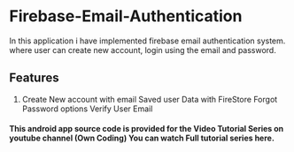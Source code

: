 # Firebase-Email-Authentication
In this application i have implemented firebase email authentication system. where user can create new account, login using the email and password.

## Features
1. Create New account with email
Saved user Data with FireStore
Forgot Password options
Verify User Email

#### This android app source code is provided for the Video Tutorial Series on youtube channel (Own Coding) You can watch Full tutorial series here.
